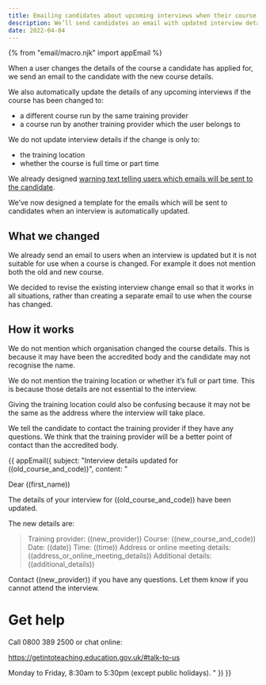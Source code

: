 ```yaml
---
title: Emailing candidates about upcoming interviews when their course is changed
description: We’ll send candidates an email with updated interview details if a user changes the subject or training provider for their course.
date: 2022-04-04
---
```


{% from "email/macro.njk" import appEmail %}

When a user changes the details of the course a candidate has applied for, we send an email to the candidate with the new course details.

We also automatically update the details of any upcoming interviews if the course has been changed to:

- a different course run by the same training provider
- a course run by another training provider which the user belongs to

We do not update interview details if the change is only to:

- the training location
- whether the course is full time or part time

We already designed [warning text telling users which emails will be sent to the candidate](/manage-teacher-training-applications/changing-course-when-there-are-upcoming-interviews-or-when-the-training-provider-is-changed/).

We’ve now designed a template for the emails which will be sent to candidates when an interview is automatically updated.

## What we changed

We already send an email to users when an interview is updated but it is not suitable for use when a course is changed. For example it does not mention both the old and new course.

We decided to revise the existing interview change email so that it works in all situations, rather than creating a separate email to use when the course has changed.

## How it works

We do not mention which organisation changed the course details. This is because it may have been the accredited body and the candidate may not recognise the name.

We do not mention the training location or whether it’s full or part time. This is because those details are not essential to the interview.

Giving the training location could also be confusing because it may not be the same as the address where the interview will take place.

We tell the candidate to contact the training provider if they have any questions. We think that the training provider will be a better point of contact than the accredited body.

<!-- markdownlint-disable MD001 MD025 -->

{{ appEmail({
  subject: "Interview details updated for ((old_course_and_code))",
  content: "

Dear ((first_name))

The details of your interview for ((old_course_and_code)) have been updated.

The new details are:

> Training provider: ((new_provider))
> Course: ((new_course_and_code))
> Date: ((date))
> Time: ((time))
> Address or online meeting details: ((address_or_online_meeting_details))
> Additional details: ((additional_details))

Contact ((new_provider)) if you have any questions. Let them know if you cannot attend the interview.

# Get help

Call 0800 389 2500 or chat online:

https://getintoteaching.education.gov.uk/#talk-to-us

Monday to Friday, 8:30am to 5:30pm (except public holidays).
  "
}) }}

<!-- markdownlint-enable MD001 MD025 -->
